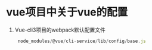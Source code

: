 # vue项目中关于vue的配置

1. Vue-cli3项目的webpack默认配置文件

   ```javascript
    node_modules/@vue/cli-service/lib/config/base.js
   ```
